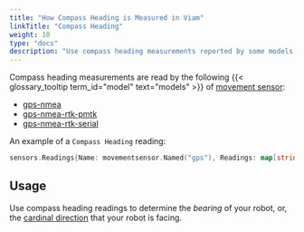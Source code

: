 ```yaml
---
title: "How Compass Heading is Measured in Viam"
linkTitle: "Compass Heading"
weight: 10
type: "docs"
description: "Use compass heading measurements reported by some models of movement sensor."
---
```


Compass heading measurements are read by the following {{< glossary_tooltip term_id="model" text="models" >}} of [movement sensor](/components/movement-sensor/):

- [gps-nmea](/components/movement-sensor/gps/gps-nmea/)
- [gps-nmea-rtk-pmtk](/components/movement-sensor/gps/gps-nmea-rtk-pmtk/)
- [gps-nmea-rtk-serial](/components/movement-sensor/gps/gps-nmea-rtk-serial/)

An example of a `Compass Heading` reading:

``` go
sensors.Readings{Name: movementsensor.Named("gps"), Readings: map[string]interface{}{"a": 4.5, "b": 5.6, "c": 6.7}}
```

## Usage

Use compass heading readings to determine the *bearing* of your robot, or, the [cardinal direction](https://en.wikipedia.org/wiki/Cardinal_direction) that your robot is facing.
